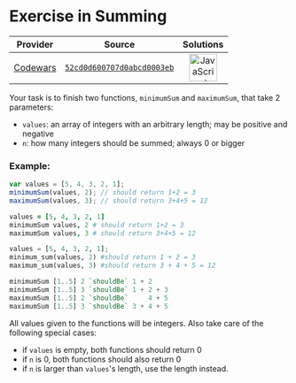 [_metadata_:generated]: - "true"

# Exercise in Summing

<!-- INFO TABLE BEGIN -->

| Provider                                        | Source                                                                               | Solutions                                                                                                                                                    |
| :---------------------------------------------: | :----------------------------------------------------------------------------------: | :----------------------------------------------------------------------------------------------------------------------------------------------------------: |
| [Codewars](../../../docs/providers/Codewars.md) | [`52cd0d600707d0abcd0003eb`](https://www.codewars.com/kata/52cd0d600707d0abcd0003eb) | [<img src="https://res.cloudinary.com/rascaltwo/image/upload/v1631924076/javascript_ehszr7.svg" alt="JavaScript" title="JavaScript" width="50" />](solve.js) |

<!-- INFO TABLE END -->

Your task is to finish two functions, `minimumSum` and `maximumSum`, that take 2 parameters:

- `values`: an array of integers with an arbitrary length; may be positive and negative
- `n`: how many integers should be summed; always 0 or bigger

### Example:

```javascript
var values = [5, 4, 3, 2, 1];
minimumSum(values, 2); // should return 1+2 = 3
maximumSum(values, 3); // should return 3+4+5 = 12
```

```coffeescript
values = [5, 4, 3, 2, 1]
minimumSum values, 2 # should return 1+2 = 3
maximumSum values, 3 # should return 3+4+5 = 12
```

```python
values = [5, 4, 3, 2, 1];
minimum_sum(values, 2) #should return 1 + 2 = 3
maximum_sum(values, 3) #should return 3 + 4 + 5 = 12
```

```haskell
minimumSum [1..5] 2 `shouldBe` 1 + 2
minimumSum [1..5] 3 `shouldBe` 1 + 2 + 3
maximumSum [1..5] 2 `shouldBe`     4 + 5
maximumSum [1..5] 3 `shouldBe` 3 + 4 + 5
```

All values given to the functions will be integers. Also take care of the following special cases:

- if `values` is empty, both functions should return 0
- if `n` is 0, both functions should also return 0
- if `n` is larger than `values`'s length, use the length instead.
